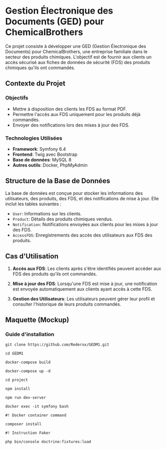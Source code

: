 # Gestion Électronique des Documents (GED) pour ChemicalBrothers

Ce projet consiste à développer une GED (Gestion Électronique des Documents) pour ChemicalBrothers, une entreprise familiale dans le secteur des produits chimiques. L'objectif est de fournir aux clients un accès sécurisé aux fiches de données de sécurité (FDS) des produits chimiques qu'ils ont commandés.

## Contexte du Projet

### Objectifs
- Mettre à disposition des clients les FDS au format PDF.
- Permettre l'accès aux FDS uniquement pour les produits déjà commandés.
- Envoyer des notifications lors des mises à jour des FDS.

### Technologies Utilisées
- **Framework**: Symfony 6.4
- **Frontend**: Twig avec Bootstrap
- **Base de données**: MySQL 8
- **Autres outils**: Docker, PhpMyAdmin

## Structure de la Base de Données

La base de données est conçue pour stocker les informations des utilisateurs, des produits, des FDS, et des notifications de mise à jour. Elle inclut les tables suivantes :
- `User`: Informations sur les clients.
- `Product`: Détails des produits chimiques vendus.
- `Notification`: Notifications envoyées aux clients pour les mises à jour des FDS.
- `AccessFDS`: Enregistrements des accès des utilisateurs aux FDS des produits.

## Cas d'Utilisation

1. **Accès aux FDS**:
   Les clients après s'être identifiés peuvent accéder aux FDS des produits qu'ils ont commandés.

2. **Mise à jour des FDS**:
   Lorsqu'une FDS est mise à jour, une notification est envoyée automatiquement aux clients ayant accès à cette FDS.

3. **Gestion des Utilisateurs**:
   Les utilisateurs peuvent gérer leur profil et consulter l'historique de leurs produits commandés.

## Maquette (Mockup)

### Guide d'installation

```
git clone https://github.com/Rederox/GEDM1.git

cd GEDM1

docker-compose build

docker-compose up -d

cd project

npm install

npm run dev-server

docker exec -it symfony bash

#! Docker container command

composer install

#! Instruction Faker

php bin/console doctrine:fixtures:load
```
